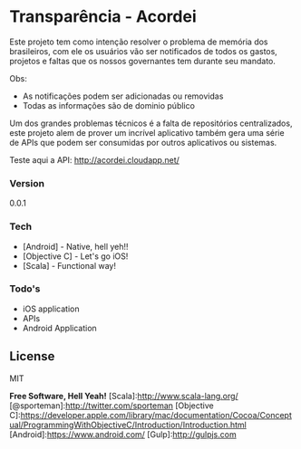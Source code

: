 # Transparência - Acordei

Este projeto tem como intenção resolver o problema de memória dos brasileiros, com ele os usuários vão ser notificados de todos os gastos, projetos e faltas que os nossos governantes tem durante seu mandato.

Obs:
  - As notificações podem ser adicionadas ou removidas 
  - Todas as informações são de dominio público
 
Um dos grandes problemas técnicos é a falta de repositórios centralizados, este projeto alem de prover um incrível aplicativo também gera uma série de APIs que podem ser consumidas por outros aplicativos ou sistemas.

Teste aqui a API: http://acordei.cloudapp.net/

### Version
0.0.1

### Tech
* [Android] - Native, hell yeh!!
* [Objective C] - Let's go iOS!
* [Scala] - Functional way!

### Todo's

 - iOS application
 - APIs
 - Android Application

License
----

MIT


**Free Software, Hell Yeah!**
[Scala]:http://www.scala-lang.org/
[@sporteman]:http://twitter.com/sporteman
[Objective C]:https://developer.apple.com/library/mac/documentation/Cocoa/Conceptual/ProgrammingWithObjectiveC/Introduction/Introduction.html
[Android]:https://www.android.com/
[Gulp]:http://gulpjs.com

